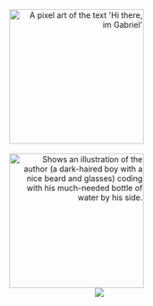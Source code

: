 <div align="right">
  <picture>
  <source media="(prefers-color-scheme: dark)" srcset="https://user-images.githubusercontent.com/56035644/208752993-1855f27d-a3a9-4439-aaba-b192b2a2fff2.png">
  <source media="(prefers-color-scheme: light)" srcset="https://user-images.githubusercontent.com/56035644/208753234-02c32695-961b-4c77-933b-f78955349965.png">
  <img alt="A pixel art of the text 'Hi there, im Gabriel'" src="https://user-images.githubusercontent.com/56035644/208753234-02c32695-961b-4c77-933b-f78955349965.png" width="240px">
</picture>

</div>

<br>

<div align="right">
  <picture>
  <source media="(prefers-color-scheme: dark)" srcset="https://user-images.githubusercontent.com/56035644/208741958-567e36aa-61e9-4905-b3cc-22a91fa7c8e5.png">
  <source media="(prefers-color-scheme: light)" srcset="https://user-images.githubusercontent.com/56035644/206558804-392f3495-41f6-4fd6-ba79-2ce97ef1d93b.png">
  <img alt="Shows an illustration of the author (a dark-haired boy with a nice beard and glasses) coding with his much-needed bottle of water by his side." src="https://user-images.githubusercontent.com/56035644/206558804-392f3495-41f6-4fd6-ba79-2ce97ef1d93b.png" width="240px">
</picture>

</div>

  
<div align="right">
  <a href="https://www.linkedin.com/in/gabriel-viterbo/" target="_blank" >
    <img src="https://img.shields.io/badge/LinkedIn-blue?logo=linkedin&logoColor=white"></a>
  &ensp;&ensp;&ensp;&ensp;&ensp;&ensp;&ensp;&ensp;&ensp;&nbsp;
</div>
